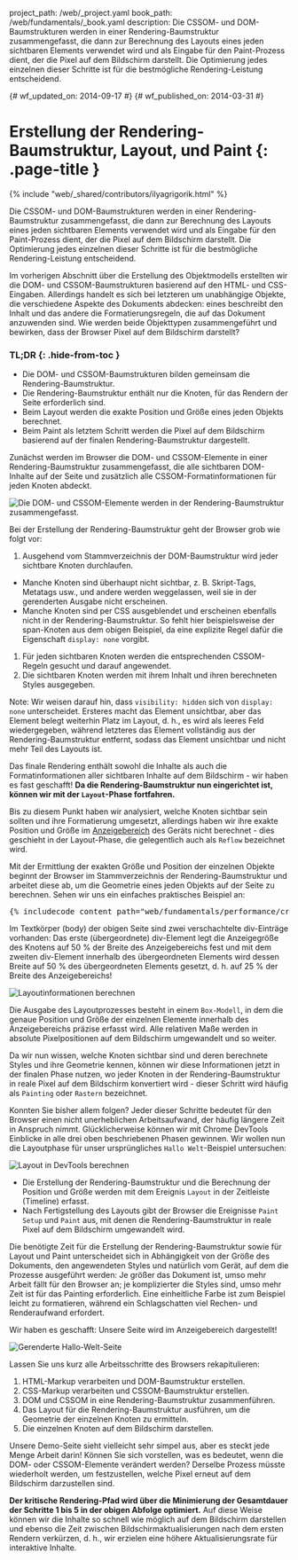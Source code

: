 project_path: /web/_project.yaml
book_path: /web/fundamentals/_book.yaml
description: Die CSSOM- und DOM-Baumstrukturen werden in einer Rendering-Baumstruktur zusammengefasst, die dann zur Berechnung des Layouts eines jeden sichtbaren Elements verwendet wird und als Eingabe für den Paint-Prozess dient, der die Pixel auf dem Bildschirm darstellt. Die Optimierung jedes einzelnen dieser Schritte ist für die bestmögliche Rendering-Leistung entscheidend.

{# wf_updated_on: 2014-09-17 #}
{# wf_published_on: 2014-03-31 #}

# Erstellung der Rendering-Baumstruktur, Layout, und Paint {: .page-title }

{% include "web/_shared/contributors/ilyagrigorik.html" %}

Die CSSOM- und DOM-Baumstrukturen werden in einer Rendering-Baumstruktur zusammengefasst, die dann zur Berechnung des Layouts eines jeden sichtbaren Elements verwendet wird und als Eingabe für den Paint-Prozess dient, der die Pixel auf dem Bildschirm darstellt. Die Optimierung jedes einzelnen dieser Schritte ist für die bestmögliche Rendering-Leistung entscheidend.

Im vorherigen Abschnitt über die Erstellung des Objektmodells erstellten wir die DOM- und CSSOM-Baumstrukturen basierend auf den HTML- und CSS-Eingaben. Allerdings handelt es sich bei letzteren um unabhängige Objekte, die verschiedene Aspekte des Dokuments abdecken: eines beschreibt den Inhalt und das andere die Formatierungsregeln, die auf das Dokument anzuwenden sind. Wie werden beide Objekttypen zusammengeführt und bewirken, dass der Browser Pixel auf dem Bildschirm darstellt?

### TL;DR {: .hide-from-toc }
- Die DOM- und CSSOM-Baumstrukturen bilden gemeinsam die Rendering-Baumstruktur.
- Die Rendering-Baumstruktur enthält nur die Knoten, für das Rendern der Seite erforderlich sind.
- Beim Layout werden die exakte Position und Größe eines jeden Objekts berechnet.
- Beim Paint als letztem Schritt werden die Pixel auf dem Bildschirm basierend auf der finalen Rendering-Baumstruktur dargestellt.


Zunächst werden im Browser die DOM- und CSSOM-Elemente in einer Rendering-Baumstruktur zusammengefasst, die alle sichtbaren DOM-Inhalte auf der Seite und zusätzlich alle CSSOM-Formatinformationen für jeden Knoten abdeckt.

<img src="images/render-tree-construction.png" alt="Die DOM- und CSSOM-Elemente werden in der Rendering-Baumstruktur zusammengefasst." class="center">

Bei der Erstellung der Rendering-Baumstruktur geht der Browser grob wie folgt vor:

1. Ausgehend vom Stammverzeichnis der DOM-Baumstruktur wird jeder sichtbare Knoten durchlaufen.
  * Manche Knoten sind überhaupt nicht sichtbar, z. B. Skript-Tags, Metatags usw., und andere werden weggelassen, weil sie in der gerenderten Ausgabe nicht erscheinen.
  * Manche Knoten sind per CSS ausgeblendet und erscheinen ebenfalls nicht in der Rendering-Baumstruktur. So fehlt hier beispielsweise der span-Knoten aus dem obigen Beispiel, da eine explizite Regel dafür die Eigenschaft `display: none` vorgibt.
1. Für jeden sichtbaren Knoten werden die entsprechenden CSSOM-Regeln gesucht und darauf angewendet.
2. Die sichtbaren Knoten werden mit ihrem Inhalt und ihren berechneten Styles ausgegeben.

Note: Wir weisen darauf hin, dass `visibility: hidden` sich von `display: none` unterscheidet. Ersteres macht das Element unsichtbar, aber das Element belegt weiterhin Platz im Layout, d. h., es wird als leeres Feld wiedergegeben, während letzteres das Element vollständig aus der Rendering-Baumstruktur entfernt, sodass das Element unsichtbar und nicht mehr Teil des Layouts ist.

Das finale Rendering enthält sowohl die Inhalte als auch die Formatinformationen aller sichtbaren Inhalte auf dem Bildschirm - wir haben es fast geschafft! **Da die Rendering-Baumstruktur nun eingerichtet ist, können wir mit der `Layout`-Phase fortfahren.**

Bis zu diesem Punkt haben wir analysiert, welche Knoten sichtbar sein sollten und ihre Formatierung umgesetzt, allerdings haben wir ihre exakte Position und Größe im [Anzeigebereich](/web/fundamentals/design-and-ux/responsive/#set-the-viewport) des Geräts nicht berechnet - dies geschieht in der Layout-Phase, die gelegentlich auch als `Reflow` bezeichnet wird.

Mit der Ermittlung der exakten Größe und Position der einzelnen Objekte beginnt der Browser im Stammverzeichnis der Rendering-Baumstruktur und arbeitet diese ab, um die Geometrie eines jeden Objekts auf der Seite zu berechnen. Sehen wir uns ein einfaches praktisches Beispiel an:

<pre class="prettyprint">
{% includecode content_path="web/fundamentals/performance/critical-rendering-path/_code/nested.html" region_tag="full" adjust_indentation="auto" %}
</pre>

Im Textkörper (body) der obigen Seite sind zwei verschachtelte div-Einträge vorhanden: Das erste (übergeordnete) div-Element legt die Anzeigegröße des Knotens auf 50 % der Breite des Anzeigebereichs fest und mit dem zweiten div-Element innerhalb des übergeordneten Elements wird dessen Breite auf 50 % des übergeordneten Elements gesetzt, d. h. auf 25 % der Breite des Anzeigebereichs!

<img src="images/layout-viewport.png" alt="Layoutinformationen berechnen" class="center">

Die Ausgabe des Layoutprozesses besteht in einem `Box-Modell`, in dem die genaue Position und Größe der einzelnen Elemente innerhalb des Anzeigebereichs präzise erfasst wird. Alle relativen Maße werden in absolute Pixelpositionen auf dem Bildschirm umgewandelt und so weiter.

Da wir nun wissen, welche Knoten sichtbar sind und deren berechnete Styles und ihre Geometrie kennen, können wir diese Informationen jetzt in der finalen Phase nutzen, wo jeder Knoten in der Rendering-Baumstruktur in reale Pixel auf dem Bildschirm konvertiert wird - dieser Schritt wird häufig als `Painting` oder `Rastern` bezeichnet.

Konnten Sie bisher allem folgen? Jeder dieser Schritte bedeutet für den Browser einen nicht unerheblichen Arbeitsaufwand, der häufig längere Zeit in Anspruch nimmt. Glücklicherweise können wir mit Chrome DevTools Einblicke in alle drei oben beschriebenen Phasen gewinnen. Wir wollen nun die Layoutphase für unser ursprüngliches `Hallo Welt`-Beispiel untersuchen:

<img src="images/layout-timeline.png" alt="Layout in DevTools berechnen" class="center">

* Die Erstellung der Rendering-Baumstruktur und die Berechnung der Position und Größe werden mit dem Ereignis `Layout` in der Zeitleiste (Timeline) erfasst.
* Nach Fertigstellung des Layouts gibt der Browser die Ereignisse `Paint Setup` und `Paint` aus, mit denen die Rendering-Baumstruktur in reale Pixel auf dem Bildschirm umgewandelt wird.

Die benötigte Zeit für die Erstellung der Rendering-Baumstruktur sowie für Layout und Paint unterscheidet sich in Abhängigkeit von der Größe des Dokuments, den angewendeten Styles und natürlich vom Gerät, auf dem die Prozesse ausgeführt werden: Je größer das Dokument ist, umso mehr Arbeit fällt für den Browser an; je komplizierter die Styles sind, umso mehr Zeit ist für das Painting erforderlich. Eine einheitliche Farbe ist zum Beispiel leicht zu formatieren, während ein Schlagschatten viel Rechen- und Renderaufwand erfordert.

Wir haben es geschafft: Unsere Seite wird im Anzeigebereich dargestellt!

<img src="images/device-dom-small.png" alt="Gerenderte Hallo-Welt-Seite" class="center">

Lassen Sie uns kurz alle Arbeitsschritte des Browsers rekapitulieren:

1. HTML-Markup verarbeiten und DOM-Baumstruktur erstellen.
2. CSS-Markup verarbeiten und CSSOM-Baumstruktur erstellen.
3. DOM und CSSOM in eine Rendering-Baumstruktur zusammenführen.
4. Das Layout für die Rendering-Baumstruktur ausführen, um die Geometrie der einzelnen Knoten zu ermitteln.
5. Die einzelnen Knoten auf dem Bildschirm darstellen.

Unsere Demo-Seite sieht vielleicht sehr simpel aus, aber es steckt jede Menge Arbeit darin! Können Sie sich vorstellen, was es bedeutet, wenn die DOM- oder CSSOM-Elemente verändert werden? Derselbe Prozess müsste wiederholt werden, um festzustellen, welche Pixel erneut auf dem Bildschirm darzustellen sind.

**Der kritische Rendering-Pfad wird über die Minimierung der Gesamtdauer der Schritte 1 bis 5 in der obigen Abfolge optimiert.** Auf diese Weise können wir die Inhalte so schnell wie möglich auf dem Bildschirm darstellen und ebenso die Zeit zwischen Bildschirmaktualisierungen nach dem ersten Rendern verkürzen, d. h., wir erzielen eine höhere Aktualisierungsrate für interaktive Inhalte.



